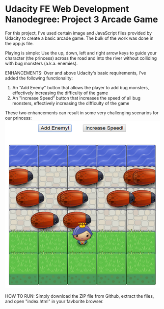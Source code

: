 Udacity FE Web Development Nanodegree: Project 3
Arcade Game
===============================

For this project, I've used certain image and JavaScript files provided by Udacity to create a basic arcade game. The bulk of the work was done in the app.js file.

Playing is simple: Use the up, down, left and right arrow keys to guide your character (the princess) across the road and into the river without colliding with bug monsters (a.k.a. enemies).

ENHANCEMENTS:
Over and above Udacity's basic requirements, I've added the following functionality:
1. An "Add Enemy" button that allows the player to add bug monsters, effectively increasing the difficulty of the game
2. An "Increase Speed" button that increases the speed of all bug monsters, effectively increasing the difficulty of the game

These two enhancements can result in some very challenging scenarios for our princess:
![Alt text](https://github.com/vincemaling/FE-Web-Dev-Nano-P3/blob/master/images/arcadegamess.png "Lots of bug monsters!")

HOW TO RUN:
Simply download the ZIP file from Github, extract the files, and open "index.html" in your favborite browser.
